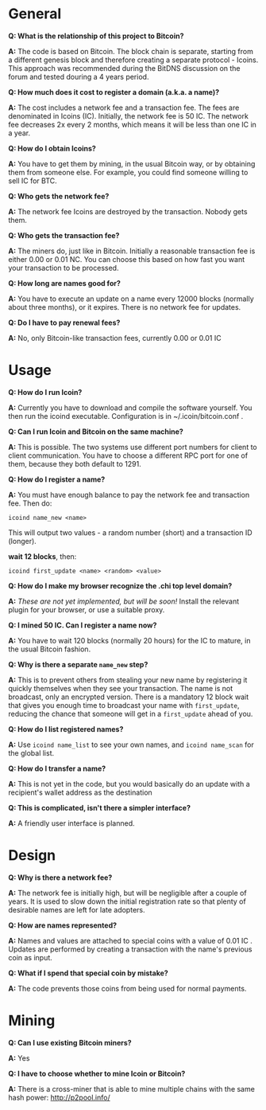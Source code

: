 General
===============

**Q: What is the relationship of this project to Bitcoin?**

**A:** The code is based on Bitcoin.  The block chain is separate, starting from a different genesis block and therefore creating a separate protocol - Icoins.  This approach was recommended during the BitDNS discussion on the forum and tested douring a 4 years period.

**Q: How much does it cost to register a domain (a.k.a. a name)?**

**A:** The cost includes a network fee and a transaction fee.  The fees are denominated in Icoins (IC).  Initially, the network fee is 50 IC.  The network fee decreases 2x every 2 months, which means it will be less than one IC in a year.

**Q: How do I obtain Icoins?**

**A:** You have to get them by mining, in the usual Bitcoin way, or by obtaining them from someone else.  For example, you could find someone willing to sell IC for BTC.

**Q: Who gets the network fee?**

**A:** The network fee Icoins are destroyed by the transaction.  Nobody gets them.

**Q: Who gets the transaction fee?**

**A:** The miners do, just like in Bitcoin.  Initially a reasonable transaction fee is either 0.00 or 0.01 NC.  You can choose this based on how fast you want your transaction to be processed.

**Q: How long are names good for?**

**A:** You have to execute an update on a name every 12000 blocks (normally about three months), or it expires.  There is no network fee for updates.

**Q: Do I have to pay renewal fees?**

**A:** No, only Bitcoin-like transaction fees, currently 0.00 or 0.01 IC

Usage
===============

**Q: How do I run Icoin?**

**A:** Currently you have to download and compile the software yourself.  You then run the icoind executable.  Configuration is in ~/.icoin/bitcoin.conf .

**Q: Can I run Icoin and Bitcoin on the same machine?**

**A:** This is possible.  The two systems use different port numbers for client to client communication.  You have to choose a different RPC port for one of them, because they both default to 1291.

**Q: How do I register a name?**

**A:** You must have enough balance to pay the network fee and transaction fee.  Then do:

`icoind name_new <name>`

This will output two values - a random number (short) and a transaction ID (longer).

**wait 12 blocks**, then:

`icoind first_update <name> <random> <value>`

**Q: How do I make my browser recognize the .chi top level domain?**

**A:** _These are not yet implemented, but will be soon!_  Install the relevant plugin for your browser, or use a suitable proxy.

**Q: I mined 50 IC.  Can I register a name now?**

**A:** You have to wait 120 blocks (normally 20 hours) for the IC to mature, in the usual Bitcoin fashion.

**Q: Why is there a separate `name_new` step?**

**A:** This is to prevent others from stealing your new name by registering it quickly themselves when they see your transaction.  The name is not broadcast, only an encrypted version.  There is a mandatory 12 block wait that gives you enough time to broadcast your name with `first_update`, reducing the chance that someone will get in a `first_update` ahead of you.

**Q: How do I list registered names?**

**A:** Use `icoind name_list` to see your own names, and `icoind name_scan` for the global list.

**Q: How do I transfer a name?**

**A:** This is not yet in the code, but you would basically do an update with a recipient's wallet address as the destination

**Q: This is complicated, isn't there a simpler interface?**

**A:** A friendly user interface is planned.

Design
========

**Q: Why is there a network fee?**

**A:** The network fee is initially high, but will be negligible after a couple of years.  It is used to slow down the initial registration rate so that plenty of desirable names are left for late adopters.

**Q: How are names represented?**

**A:** Names and values are attached to special coins with a value of 0.01 IC .  Updates are performed by creating a transaction with the name's previous coin as input.

**Q: What if I spend that special coin by mistake?**

**A:** The code prevents those coins from being used for normal payments.

Mining
========

**Q: Can I use existing Bitcoin miners?**

**A:** Yes

**Q: I have to choose whether to mine Icoin or Bitcoin?**

**A:** There is a cross-miner that is able to mine multiple chains with the same hash power: http://p2pool.info/
